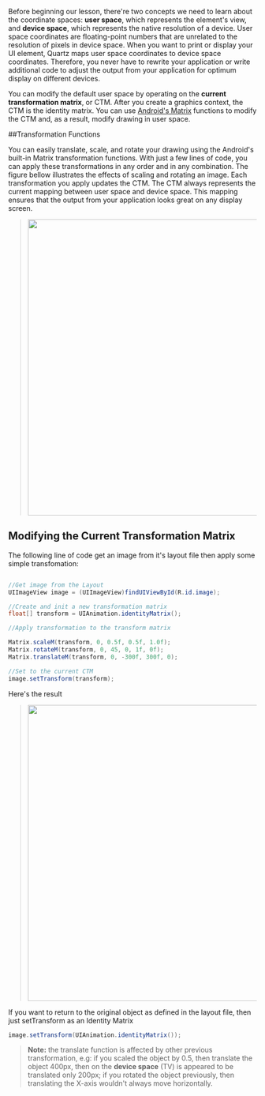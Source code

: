 Before beginning our lesson, there're two concepts we need to learn about the coordinate spaces: __user space__, which represents the element's view, and __device space__, which represents the native resolution of a device. User space coordinates are floating-point numbers that are unrelated to the resolution of pixels in device space. When you want to print or display your UI element, Quartz maps user space coordinates to device space coordinates. Therefore, you never have to rewrite your application or write additional code to adjust the output from your application for optimum display on different devices.

You can modify the default user space by operating on the __current transformation matrix__, or CTM. After you create a graphics context, the CTM is the identity matrix. You can use [Android's Matrix](http://developer.android.com/reference/android/opengl/Matrix.html) functions to modify the CTM and, as a result, modify drawing in user space.

##Transformation Functions

You can easily translate, scale, and rotate your drawing using the Android's built-in Matrix transformation functions. With just a few lines of code, you can apply these transformations in any order and in any combination. The figure bellow illustrates the effects of scaling and rotating an image. Each transformation you apply updates the CTM. The CTM always represents the current mapping between user space and device space. This mapping ensures that the output from your application looks great on any display screen.

> <img src="http://inair.tv/wp-content/uploads/shared/transform1.png" width="600"/>


## Modifying the Current Transformation Matrix

The following line of code get an image from it's layout file then apply some simple transfomation:

```java

//Get image from the Layout
UIImageView image = (UIImageView)findUIViewById(R.id.image);

//Create and init a new transformation matrix
float[] transform = UIAnimation.identityMatrix();

//Apply transformation to the transform matrix

Matrix.scaleM(transform, 0, 0.5f, 0.5f, 1.0f);
Matrix.rotateM(transform, 0, 45, 0, 1f, 0f);
Matrix.translateM(transform, 0, -300f, 300f, 0);

//Set to the current CTM
image.setTransform(transform);

```
Here's the result
> <img src="http://inair.tv/wp-content/uploads/shared/transform2.png" width="600"/>

If you want to return to the original object as defined in the layout file, then just setTransform as an Identity Matrix

```java
image.setTransform(UIAnimation.identityMatrix());
```

> **Note:** the translate function is affected by other previous transformation, e.g: if you scaled the object by 0.5, then translate the object 400px, then on the __device space__ (TV) is appeared to be translated only 200px; if you rotated the object previously, then translating the X-axis wouldn't always move horizontally.


